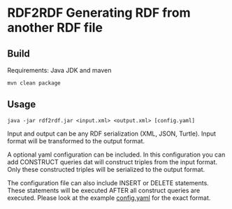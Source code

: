 # RDF2RDF Generating RDF from another RDF file

## Build

Requirements: Java JDK and maven

```
mvn clean package
```

## Usage

```
java -jar rdf2rdf.jar <input.xml> <output.xml> [config.yaml]
```

Input and output can be any RDF serialization (XML, JSON, Turtle). Input format will be transformed to the output format.

A optional yaml configuration can be included. In this configuration you can add CONSTRUCT queries dat will construct triples from the input format. Only these constructed triples will be serialized to the output format.

The configuration file can also include INSERT or DELETE statements. These statements will be executed AFTER all construct queries are executed. Please look at the example [config.yaml](config.yaml) for the exact format.
